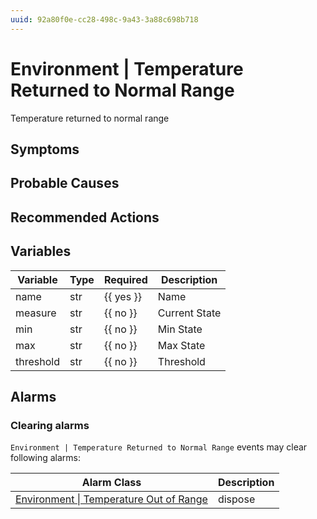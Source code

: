```yaml
---
uuid: 92a80f0e-cc28-498c-9a43-3a88c698b718
---
```

# Environment | Temperature Returned to Normal Range

Temperature returned to normal range

## Symptoms

## Probable Causes

## Recommended Actions

## Variables

| Variable  | Type | Required  | Description   |
| --------- | ---- | --------- | ------------- |
| name      | str  | {{ yes }} | Name          |
| measure   | str  | {{ no }}  | Current State |
| min       | str  | {{ no }}  | Min State     |
| max       | str  | {{ no }}  | Max State     |
| threshold | str  | {{ no }}  | Threshold     |

## Alarms

### Clearing alarms

`Environment | Temperature Returned to Normal Range` events may clear following alarms:

| Alarm Class                                                                                                      | Description |
| ---------------------------------------------------------------------------------------------------------------- | ----------- |
| [Environment \| Temperature Out of Range](../../alarm-classes-reference/environment/temperature-out-of-range.md) | dispose     |
